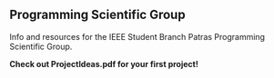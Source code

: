 ## Programming Scientific Group

Info and resources for the IEEE Student Branch Patras Programming Scientific Group.

**Check out ProjectIdeas.pdf for your first project!**
